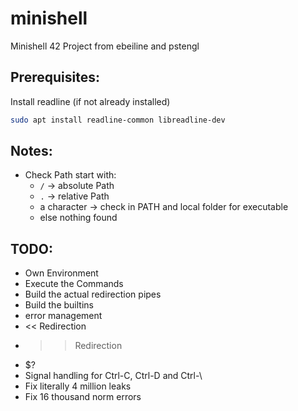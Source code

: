 # minishell
Minishell 42 Project from ebeiline and pstengl

## Prerequisites:
Install readline (if not already installed)
```bash
sudo apt install readline-common libreadline-dev
```

## Notes:
- Check Path start with:
    - `/` -> absolute Path
    - `.` -> relative Path
    - a character -> check in PATH and local folder for executable
    - else nothing found

## TODO:
- Own Environment
- Execute the Commands
- Build the actual redirection pipes
- Build the builtins
- error management
- << Redirection
- >> Redirection
- $?
- Signal handling for Ctrl-C, Ctrl-D and Ctrl-\\
- Fix literally 4 million leaks
- Fix 16 thousand norm errors
